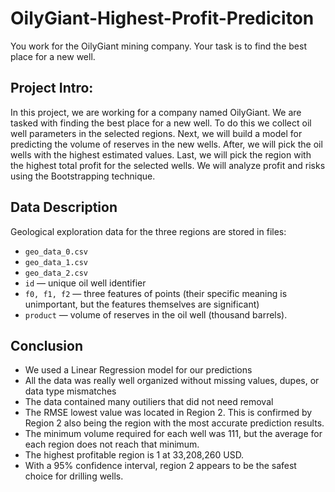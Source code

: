 # OilyGiant-Highest-Profit-Prediciton
You work for the OilyGiant mining company. Your task is to find the best place for a new well.

## Project Intro:

In this project, we are working for a company named OilyGiant. We are tasked with finding the best place for a new well. To do this we collect oil well parameters in the selected regions. Next, we will build a model for predicting the volume of reserves in the new wells. After, we will pick the oil wells with the highest estimated values. Last, we will pick the region with the highest total profit for the selected wells. We will analyze profit and risks using the Bootstrapping technique.

## Data Description
Geological exploration data for the three regions are stored in files:

- `geo_data_0.csv`
- `geo_data_1.csv`
- `geo_data_2.csv`
- `id` — unique oil well identifier
- `f0, f1, f2` — three features of points (their specific meaning is unimportant, but the features themselves are significant)
- `product` — volume of reserves in the oil well (thousand barrels).


 ## Conclusion

 - We used a Linear Regression model for our predictions
- All the data was really well organized without missing values, dupes, or data type mismatches
- The data contained many outiliers that did not need removal
- The RMSE lowest value was located in Region 2. This is confirmed by Region 2 also being the region with the most accurate prediction results.
- The minimum volume required for each well was 111, but the average for each region does not reach that minimum.
- The highest profitable region is 1 at 33,208,260 USD. 
- With a 95% confidence interval, region 2 appears to be the safest choice for drilling wells.
